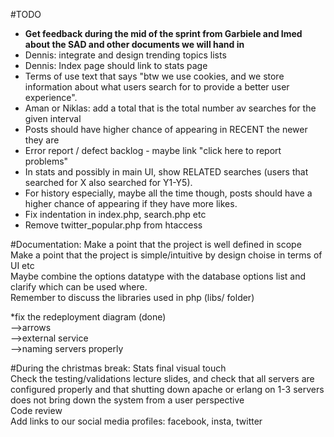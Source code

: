 #TODO

- <b>Get feedback during the mid of the sprint from Garbiele and Imed about the SAD and other documents we will hand in</b><br />
- Dennis: integrate and design trending topics lists<br />
- Dennis: Index page should link to stats page
- Terms of use text that says "btw we use cookies, and we store information about what users search for to provide a better user experience".<br />
- Aman or Niklas: add a total that is the total number av searches for the given interval<br />
- Posts should have higher chance of appearing in RECENT the newer they are<br />
- Error report / defect backlog - maybe link "click here to report problems"<br />
- In stats and possibly in main UI, show RELATED searches (users that searched for X also searched for Y1-Y5).<br />
- For history especially, maybe all the time though, posts should have a higher chance of appearing if they have more likes.<br />
- Fix indentation in index.php, search.php etc
- Remove twitter_popular.php from htaccess

#Documentation:
Make a point that the project is well defined in scope<br />
Make a point that the project is simple/intuitive by design choise in terms of UI etc<br />
Maybe combine the options datatype with the database options list and clarify which can be used where.<br />
Remember to discuss the libraries used in php (libs/ folder)<br />

*fix the redeployment diagram (done)<br /> 
-->arrows<br /> 
-->external service<br />
-->naming servers properly <br />

#During the christmas break:
Stats final visual touch<br />
Check the testing/validations lecture slides, and check that all servers are configured properly and that shutting down apache or erlang on 1-3 servers does not bring down the system from a user perspective<br />
Code review <br/>
Add links to our social media profiles: facebook, insta, twitter<br />
